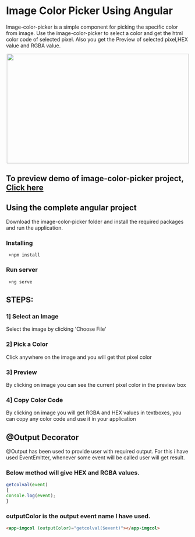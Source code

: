 # Image Color Picker Using Angular

Image-color-picker is a simple component for picking the specific color from image.
Use the image-color-picker to select a color and get the html color code of selected pixel. 
Also you get the Preview of selected pixel,HEX value and RGBA value. 

<p align="center">
  <img width="500" height="300" src="https://raw.githubusercontent.com/ShivrajChougule/image-color-picker/master/image-color-picker/img/output2.png">
</p>

## To preview demo of image-color-picker project, [Click here](https://stackblitz.com/edit/angular-image-color-picker?embed=1&file=src/app/app.component.html&hideExplorer=1&hideNavigation=1&view=preview)

## Using the complete angular project
Download the image-color-picker folder and install the required packages and run the application.

### Installing

```
 >npm install
```

### Run server

```
 >ng serve
```

## STEPS:

### 1] Select an Image
Select the image by clicking 'Choose File'

### 2] Pick a Color
Click anywhere on the image and you will get that pixel color

### 3] Preview
By clicking on image you can see the current pixel color in the preview box

### 4] Copy Color Code
By clicking on image you will get RGBA and HEX values in textboxes, you can copy any color code and use it in your application


## @Output Decorator
@Output has been used to provide user with required output. For this i have used EventEmitter, whenever some event will be called user will get result.

### Below method will give HEX and RGBA values.

```typescript
getcolval(event)
{
console.log(event);
}
```

### outputColor is the output event name I have used.

```html
<app-imgcol (outputColor)="getcolval($event)"></app-imgcol>
```






